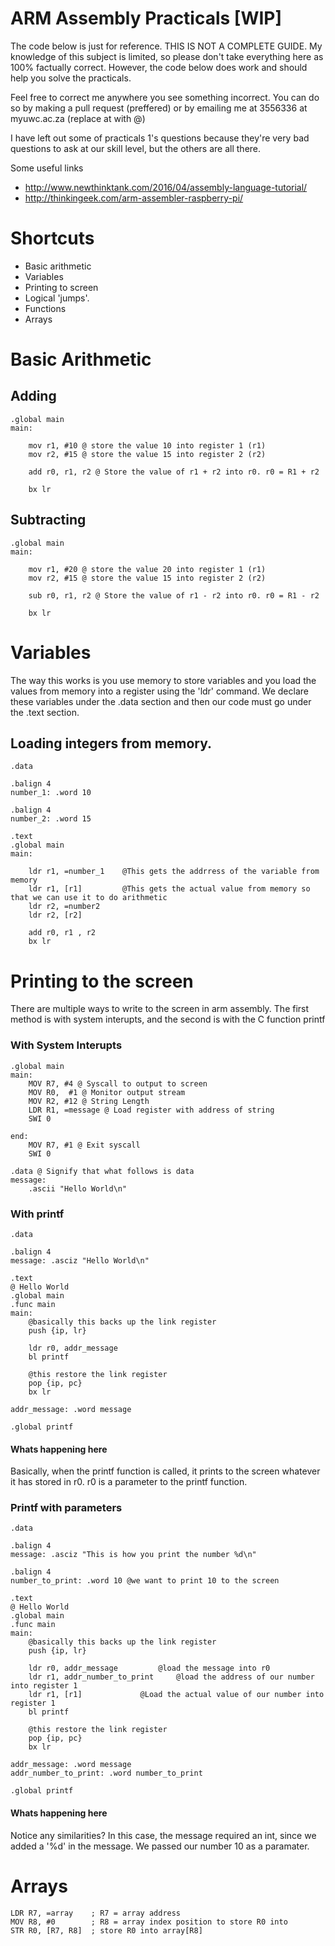 # ARM Assembly Practicals [WIP]

The code below is just for reference. THIS IS NOT A COMPLETE GUIDE. My knowledge of this subject is limited, so please don't take everything here as 100% factually correct. However, the code below does work and should help you solve the practicals. 

Feel free to correct me anywhere you see something incorrect. You can do so by making a pull request (preffered) or by emailing me at 3556336 at myuwc.ac.za (replace at with @)

I have left out some of practicals 1's questions because they're very bad questions to ask at our skill level, but the others are all there. 

Some useful links

* http://www.newthinktank.com/2016/04/assembly-language-tutorial/
* http://thinkingeek.com/arm-assembler-raspberry-pi/

# Shortcuts

* Basic arithmetic
* Variables
* Printing to screen
* Logical 'jumps'.
* Functions
* Arrays


# Basic Arithmetic

## Adding
	
	.global main
	main:

		mov r1, #10 @ store the value 10 into register 1 (r1)
		mov r2, #15 @ store the value 15 into register 2 (r2)

		add r0, r1, r2 @ Store the value of r1 + r2 into r0. r0 = R1 + r2

		bx lr
		
## Subtracting

	.global main
	main:

		mov r1, #20 @ store the value 20 into register 1 (r1)
		mov r2, #15 @ store the value 15 into register 2 (r2)

		sub r0, r1, r2 @ Store the value of r1 - r2 into r0. r0 = R1 - r2

		bx lr

# Variables
The way this works is you use memory to store variables and you load the values from memory into a register using the 'ldr' command. We declare these variables under the .data section and then our code must go under the .text section.

## Loading integers from memory.
	
	.data
	
	.balign 4 
	number_1: .word 10
	
	.balign 4 
	number_2: .word 15
		
	.text
	.global main
	main: 
		
		ldr r1, =number_1 	 @This gets the addrress of the variable from memory
		ldr r1, [r1]		 @This gets the actual value from memory so that we can use it to do arithmetic
		ldr r2, =number2
		ldr r2, [r2]
		
		add r0, r1 , r2 
		bx lr
		

# Printing to the screen

There are multiple ways to write to the screen in arm assembly. The first method is with system interupts, and the second is with the C function printf

### With System Interupts 

	.global main
	main:
		MOV R7, #4 @ Syscall to output to screen
		MOV R0,  #1 @ Monitor output stream
		MOV R2, #12 @ String Length
		LDR R1, =message @ Load register with address of string
		SWI 0

	end:
		MOV R7, #1 @ Exit syscall
		SWI 0

	.data @ Signify that what follows is data
	message:
		.ascii "Hello World\n"
		
### With printf

	.data 

	.balign 4
	message: .asciz "Hello World\n"

	.text
	@ Hello World
	.global main
	.func main
	main:
		@basically this backs up the link register
		push {ip, lr}

		ldr r0, addr_message
		bl printf	

		@this restore the link register
		pop {ip, pc}
		bx lr

	addr_message: .word message

	.global printf
	
#### Whats happening here

Basically, when the printf function is called, it prints to the screen whatever it has stored in r0. r0 is a parameter to the printf function. 

### Printf with parameters

    .data 

	.balign 4
	message: .asciz "This is how you print the number %d\n"
	
	.balign 4
	number_to_print: .word 10 @we want to print 10 to the screen
	
	.text
	@ Hello World
	.global main
	.func main
	main:
		@basically this backs up the link register
		push {ip, lr}

		ldr r0, addr_message		 @load the message into r0
		ldr r1, addr_number_to_print 	 @load the address of our number into register 1
		ldr r1, [r1] 			 @Load the actual value of our number into register 1
		bl printf	

		@this restore the link register
		pop {ip, pc}
		bx lr

	addr_message: .word message
	addr_number_to_print: .word number_to_print

	.global printf

#### Whats happening here

Notice any similarities? In this case, the message required an int, since we added a '%d' in the message. We passed our number 10 as a paramater. 

# Arrays

	LDR R7, =array    ; R7 = array address
	MOV R8, #0        ; R8 = array index position to store R0 into
	STR R0, [R7, R8]  ; store R0 into array[R8]
